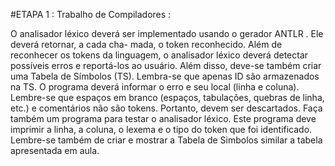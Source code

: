 #ETAPA 1 : Trabalho de Compiladores :

O analisador léxico deverá ser implementado usando o gerador ANTLR . Ele deverá retornar, a cada cha-
mada, o token reconhecido.
Além de reconhecer os tokens da linguagem, o analisador léxico deverá detectar possı́veis erros e reportá-los
ao usuário. Além disso, deve-se também criar uma Tabela de Sı́mbolos (TS). Lembra-se que apenas ID são
armazenados na TS. O programa deverá informar o erro e seu local (linha e coluna).
Lembre-se que espaços em branco (espaços, tabulações, quebras de linha, etc.) e comentários não são tokens.
Portanto, devem ser descartados.
Faça também um programa para testar o analisador léxico. Este programa deve imprimir a linha, a coluna,
o lexema e o tipo do token que foi identificado.
Lembre-se também de criar e mostrar a Tabela de Simbolos similar a tabela apresentada em aula.
